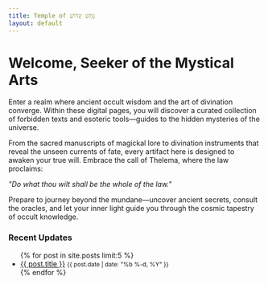 ```yaml
---
title: Temple of נָחָשׁ קָדוֹשׁ
layout: default
---
```


# Welcome, Seeker of the Mystical Arts
Enter a realm where ancient occult wisdom and the art of divination converge. Within these digital pages, you will discover a curated collection of forbidden texts and esoteric tools—guides to the hidden mysteries of the universe.

From the sacred manuscripts of magickal lore to divination instruments that reveal the unseen currents of fate, every artifact here is designed to awaken your true will. Embrace the call of Thelema, where the law proclaims: 

*"Do what thou wilt shall be the whole of the law."*

Prepare to journey beyond the mundane—uncover ancient secrets, consult the oracles, and let your inner light guide you through the cosmic tapestry of occult knowledge.

<section class="updates">
  <h3>Recent Updates</h3>
  <ul>
    {% for post in site.posts limit:5 %}
      <li>
        <a href="{{ post.url | relative_url }}">{{ post.title }}</a>
        <small class="post-date">{{ post.date | date: "%b %-d, %Y" }}</small>
      </li>
    {% endfor %}
  </ul>
</section>
